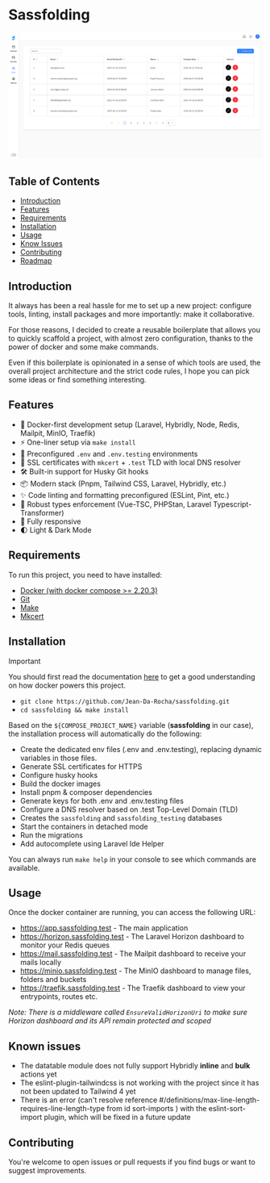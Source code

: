 # Sassfolding

![Sassfolding App](art/sassfolding.png)

## Table of Contents
- [Introduction](#introduction)
- [Features](#features)
- [Requirements](#requirements)
- [Installation](#installation)
- [Usage](#usage)
- [Know Issues](#known-issues)
- [Contributing](#contributing)
- [Roadmap](#roadmap)

## Introduction

It always has been a real hassle for me to set up a new project: configure tools, linting, install packages and more
importantly: make it collaborative.

For those reasons, I decided to create a reusable boilerplate that allows you to quickly scaffold a project, with
almost zero configuration, thanks to the power of docker and some make commands.

Even if this boilerplate is opinionated in a sense of which tools are used, the overall project architecture and the
strict code rules, I hope you can pick some ideas or find something interesting.

## Features

- 🐳 Docker-first development setup (Laravel, Hybridly, Node, Redis, Mailpit, MinIO, Traefik)
- ⚡ One-liner setup via `make install`
- 🧪 Preconfigured `.env` and `.env.testing` environments
- 🔏 SSL certificates with `mkcert` + `.test` TLD with local DNS resolver
- 🛠️ Built-in support for Husky Git hooks
- 📦 Modern stack (Pnpm, Tailwind CSS, Laravel, Hybridly, etc.)
- ✨ Code linting and formatting preconfigured (ESLint, Pint, etc.)
- 🔎 Robust types enforcement (Vue-TSC, PHPStan, Laravel Typescript-Transformer)
- 📱 Fully responsive
- 🌓 Light & Dark Mode

## Requirements

To run this project, you need to have installed:

- [Docker (with docker compose >= 2.20.3)](https://docs.docker.com/engine/install/)
- [Git](https://git-scm.com/downloads)
- [Make](https://www.gnu.org/software/make/)
- [Mkcert](https://github.com/FiloSottile/mkcert?tab=readme-ov-file#installation)

## Installation

> [!IMPORTANT]  
> You should first read the documentation [here](docker/README.md) to get a good understanding on how docker powers this
project.

- ```git clone https://github.com/Jean-Da-Rocha/sassfolding.git```
- ```cd sassfolding && make install```

Based on the `${COMPOSE_PROJECT_NAME}` variable (**sassfolding** in our case), the installation process will
automatically do the following:

- Create the dedicated env files (.env and .env.testing), replacing dynamic variables in those files.
- Generate SSL certificates for HTTPS
- Configure husky hooks
- Build the docker images
- Install pnpm & composer dependencies
- Generate keys for both .env and .env.testing files
- Configure a DNS resolver based on .test Top-Level Domain (TLD)
- Creates the `sassfolding` and `sassfolding_testing` databases
- Start the containers in detached mode
- Run the migrations
- Add autocomplete using Laravel Ide Helper

You can always run ```make help``` in your console to see which commands are available.

## Usage

Once the docker container are running, you can access the following URL:

- https://app.sassfolding.test - The main application
- https://horizon.sassfolding.test - The Laravel Horizon dashboard to monitor your Redis queues
- https://mail.sassfolding.test - The Mailpit dashboard to receive your mails locally
- https://minio.sassfolding.test - The MinIO dashboard to manage files, folders and buckets
- https://traefik.sassfolding.test - The Traefik dashboard to view your entrypoints, routes etc.

*Note: There is a middleware called `EnsureValidHorizonUri` to make sure Horizon dashboard and its API
remain protected and scoped*

## Known issues

- The datatable module does not fully support Hybridly **inline** and **bulk** actions yet
- The eslint-plugin-tailwindcss is not working with the project since it has not been updated to Tailwind 4 yet
- There is an error (can't resolve reference #/definitions/max-line-length-requires-line-length-type from id sort-imports
) with the eslint-sort-import plugin, which will be fixed in a future update

## Contributing

You're welcome to open issues or pull requests if you find bugs or want to suggest improvements.
